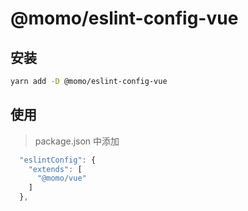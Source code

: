 # @momo/eslint-config-vue

## 安装

```bash
yarn add -D @momo/eslint-config-vue
```

## 使用

> package.json 中添加

```js
  "eslintConfig": {
    "extends": [
      "@momo/vue"
    ]
  },
```
